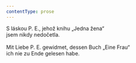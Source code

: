 ```yaml
---
contentType: prose
---
```


S láskou P. E., jehož knihu „Jedna žena“  
jsem nikdy nedočetla.   
   
Mit Liebe P. E. gewidmet, dessen Buch „Eine Frau“  
ich nie zu Ende gelesen habe.
